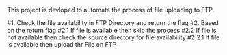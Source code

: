 This project is devloped to automate the process of file uploading to FTP.

#1. Check the file availability in FTP Directory and return the flag
#2. Based on the return flag
    #2.1 If file is available then skip the process
    #2.2 If file is not available then check the source directory for file availability
        #2.2.1 If file is available then upload thr File on FTP
